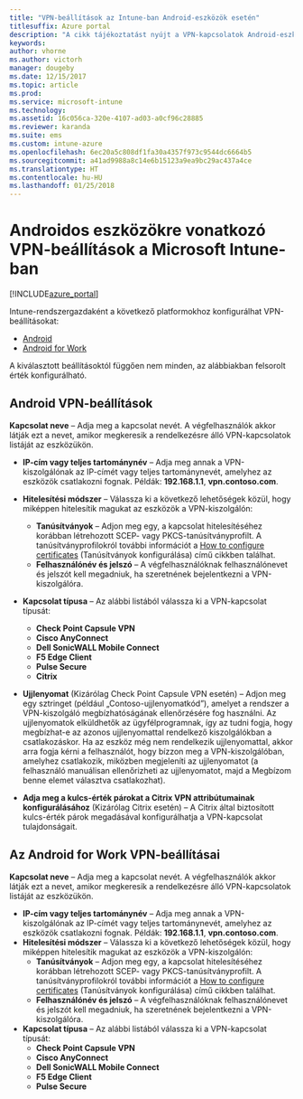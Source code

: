 ```yaml
---
title: "VPN-beállítások az Intune-ban Android-eszközök esetén"
titlesuffix: Azure portal
description: "A cikk tájékoztatást nyújt a VPN-kapcsolatok Android-eszközökön való konfigurálásához használható Intune-beállításokról"
keywords: 
author: vhorne
ms.author: victorh
manager: dougeby
ms.date: 12/15/2017
ms.topic: article
ms.prod: 
ms.service: microsoft-intune
ms.technology: 
ms.assetid: 16c056ca-320e-4107-ad03-a0cf96c28885
ms.reviewer: karanda
ms.suite: ems
ms.custom: intune-azure
ms.openlocfilehash: 6ec20a5c808df1fa30a4357f973c9544dc6664b5
ms.sourcegitcommit: a41ad9988a8c14e6b15123a9ea9bc29ac437a4ce
ms.translationtype: HT
ms.contentlocale: hu-HU
ms.lasthandoff: 01/25/2018
---
```

# <a name="vpn-settings-for-android-devices-in-microsoft-intune"></a>Androidos eszközökre vonatkozó VPN-beállítások a Microsoft Intune-ban

[!INCLUDE[azure_portal](./includes/azure_portal.md)]

Intune-rendszergazdaként a következő platformokhoz konfigurálhat VPN-beállításokat:

- [Android](#android-vpn-settings)
- [Android for Work](#android-for-work-vpn-settings)

A kiválasztott beállításoktól függően nem minden, az alábbiakban felsorolt érték konfigurálható.

## <a name="android-vpn-settings"></a>Android VPN-beállítások
**Kapcsolat neve** – Adja meg a kapcsolat nevét. A végfelhasználók akkor látják ezt a nevet, amikor megkeresik a rendelkezésre álló VPN-kapcsolatok listáját az eszközükön.
- **IP-cím vagy teljes tartománynév** – Adja meg annak a VPN-kiszolgálónak az IP-címét vagy teljes tartománynevét, amelyhez az eszközök csatlakozni fognak. Példák: **192.168.1.1**, **vpn.contoso.com**.
- **Hitelesítési módszer** – Válassza ki a következő lehetőségek közül, hogy miképpen hitelesítik magukat az eszközök a VPN-kiszolgálón:
    - **Tanúsítványok** – Adjon meg egy, a kapcsolat hitelesítéséhez korábban létrehozott SCEP- vagy PKCS-tanúsítványprofilt. A tanúsítványprofilokról további információt a [How to configure certificates](certificates-configure.md) (Tanúsítványok konfigurálása) című cikkben találhat.
    - **Felhasználónév és jelszó** – A végfelhasználóknak felhasználónevet és jelszót kell megadniuk, ha szeretnének bejelentkezni a VPN-kiszolgálóra.
- **Kapcsolat típusa** – Az alábbi listából válassza ki a VPN-kapcsolat típusát:
    - **Check Point Capsule VPN**
    - **Cisco AnyConnect**
    - **Dell SonicWALL Mobile Connect**
    - **F5 Edge Client**
    - **Pulse Secure**
    - **Citrix**

- **Ujjlenyomat** (Kizárólag Check Point Capsule VPN esetén) – Adjon meg egy sztringet (például „Contoso-ujjlenyomatkód”), amelyet a rendszer a VPN-kiszolgáló megbízhatóságának ellenőrzésére fog használni. Az ujjlenyomatok elküldhetők az ügyfélprogramnak, így az tudni fogja, hogy megbízhat-e az azonos ujjlenyomattal rendelkező kiszolgálókban a csatlakozáskor. Ha az eszköz még nem rendelkezik ujjlenyomattal, akkor arra fogja kérni a felhasználót, hogy bízzon meg a VPN-kiszolgálóban, amelyhez csatlakozik, miközben megjeleníti az ujjlenyomatot (a felhasználó manuálisan ellenőrizheti az ujjlenyomatot, majd a Megbízom benne elemet választva csatlakozhat).
- **Adja meg a kulcs-érték párokat a Citrix VPN attribútumainak konfigurálásához** (Kizárólag Citrix esetén) – A Citrix által biztosított kulcs-érték párok megadásával konfigurálhatja a VPN-kapcsolat tulajdonságait.

## <a name="android-for-work-vpn-settings"></a>Az Android for Work VPN-beállításai

**Kapcsolat neve** – Adja meg a kapcsolat nevét. A végfelhasználók akkor látják ezt a nevet, amikor megkeresik a rendelkezésre álló VPN-kapcsolatok listáját az eszközükön.
- **IP-cím vagy teljes tartománynév** – Adja meg annak a VPN-kiszolgálónak az IP-címét vagy teljes tartománynevét, amelyhez az eszközök csatlakozni fognak. Példák: **192.168.1.1**, **vpn.contoso.com**.
- **Hitelesítési módszer** – Válassza ki a következő lehetőségek közül, hogy miképpen hitelesítik magukat az eszközök a VPN-kiszolgálón:
    - **Tanúsítványok** – Adjon meg egy, a kapcsolat hitelesítéséhez korábban létrehozott SCEP- vagy PKCS-tanúsítványprofilt. A tanúsítványprofilokról további információt a [How to configure certificates](certificates-configure.md) (Tanúsítványok konfigurálása) című cikkben találhat.
    - **Felhasználónév és jelszó** – A végfelhasználóknak felhasználónevet és jelszót kell megadniuk, ha szeretnének bejelentkezni a VPN-kiszolgálóra.
- **Kapcsolat típusa** – Az alábbi listából válassza ki a VPN-kapcsolat típusát:
    - **Check Point Capsule VPN**
    - **Cisco AnyConnect**
    - **Dell SonicWALL Mobile Connect**
    - **F5 Edge Client**
    - **Pulse Secure**

